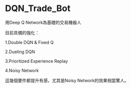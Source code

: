 # DQN_Trade_Bot

用Deep Q Network為基礎的交易機器人

目前具備的強化：

1.Double DQN & Fixed Q

2.Dueling DQN

3.Prioritized Experience Replay

4.Noisy Network

這幾個要件都提升有感，尤其是Noisy Network的效果相當驚人。



